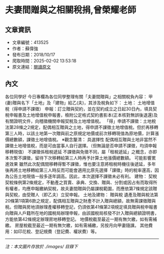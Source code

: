 # 夫妻間贈與之相關稅捐,曾榮耀老師

## 文章資訊
- 文章編號：413525
- 作者：蘇偉強
- 發布日期：2018/10/17
- 爬取時間：2025-02-02 13:53:18
- 原文連結：[閱讀原文](https://real-estate.get.com.tw/Columns/detail.aspx?no=413525)

## 內文
各位同學好
今日專欄為各位同學整理有關「夫妻間贈與」之相關稅負內容：
甲(妻)贈與名下「土地」及「建物」給乙(夫)，其涉及稅負如下：
土地：
土地增值稅（得申請不課徵）
申報：訂立贈與契約，並在契約成立之日起30日內，填具契稅申報書及土地增值稅申報書，檢附公定格式契約書影本(正本核對無誤後退還)及有關證明文件，向稽徵機關申報契稅及土地增值稅。
「得」申請不課徵：土地稅法第28條之2規定，配偶相互贈與之土地，得申請不課徵土地增值稅。但於再移轉第三人時，以該土地第一次贈與前之原規定地價或前次移轉現值為原地價，計算漲價總數額，課徵土地增值稅。
※觀念釐清：
具選擇性
配偶相互贈與土地非當然不課徵土地增值稅，而是可由當事人自行選擇。（但無論是否申請不課徵，均須申報移轉現值）
不課徵係租稅遞延
不課徵與免徵不同，屬「租稅遞延」之概念，亦即本次暫不課徵，留待下次移轉給第三人時再予計算土地漲價總數額。
可能影響累進效果
雖然此次配偶間移轉得暫不課徵，惟也要注意將租稅時機往後遞延，多年後再將土地移轉給第三人時反而可能會適用比原先選擇「課徵」時的稅率還高，因為公告土地現值一般多逐年調高。因此，本次選擇不課徵未必有利。
建物：
契稅
契稅條例第2條規定，不動產之買賣、承典、交換、贈與、分割或因占有而取得所有權者，均應申報繳納契稅，故夫妻間贈與仍屬課稅範圍，而應依第7條規定該贈與契稅，由受贈人（即乙夫）立契申報。
土地及建物：
贈與稅
遺產及贈與稅法第20條第1項第6款之規定，配偶相互贈與之財產不計入贈與總額，故無需課徵贈與稅。但贈與房地須辦理產權移轉登記，仍須依第41條第2項規定填具贈與稅申報書向贈與人戶籍所在地的國稅局辦理申報，由該國稅局核發不計入贈與總額證明書，方能依第42條規定辦理房地移轉登記。
地價稅截至最近一期有無欠繳，如有需補繳。
房屋稅截至最近一期有無欠繳，如有需補繳，另按月向甲妻隨課。
其他費用：如印花稅、登記規費（登記費、權狀費）等。

---
*注：本文圖片存放於 ./images/ 目錄下*
